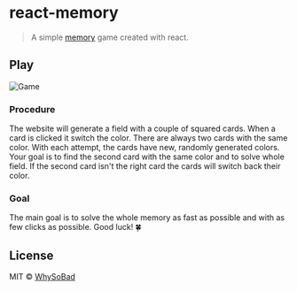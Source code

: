 # react-memory

> A simple [memory](https://reactmemory.netlify.app/) game created with react.

## Play

![Game](https://i.imgur.com/wByPfOk.png)

### Procedure

The website will generate a field with a couple of squared cards. When a card is clicked it switch the color. There are always two cards with the same color.
With each attempt, the cards have new, randomly generated colors. Your goal is to find the second card with the same color and to solve whole field. If the second card isn't the right card the cards will switch back their color.

### Goal

The main goal is to solve the whole memory as fast as possible and with as few clicks as possible. Good luck! 🍀

## License

MIT © [WhySoBad](https://github.com/WhySoBad)
